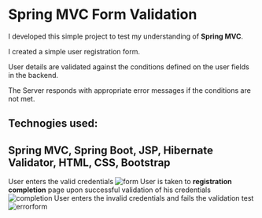 # Spring MVC Form Validation

I developed this simple project to test my understanding of **Spring MVC**.

I created a simple user registration form.

User details are validated against the conditions defined on the user fields in the backend.

The Server responds with appropriate error messages if the conditions are not met.


## Technogies used:

## Spring MVC, Spring Boot, JSP, Hibernate Validator, HTML, CSS, Bootstrap

User enters the valid credentials
![form](https://user-images.githubusercontent.com/45591028/125735440-d7c82acd-d685-4b94-88b7-fa6881229e1d.PNG)
User is taken to **registration completion** page upon successful validation of his credentials
![completion](https://user-images.githubusercontent.com/45591028/125736969-e9e05d17-4daa-41d8-a2a2-4f03544ef44f.PNG)
User enters the invalid credentials and fails the validation test
![errorform](https://user-images.githubusercontent.com/45591028/125736390-c43357e8-4660-4025-9ee7-ffb439c9c827.PNG)
